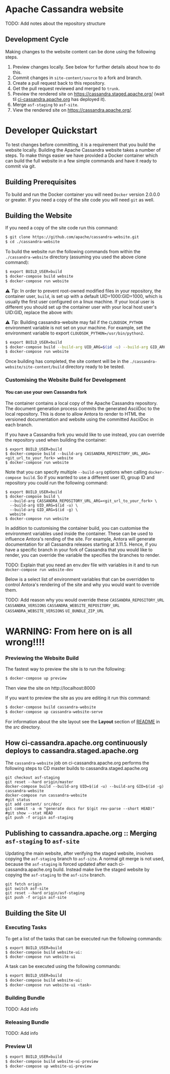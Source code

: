 # Apache Cassandra website

TODO: Add notes about the repository structure

## Development Cycle

Making changes to the website content can be done using the following steps.

1. Preview changes locally. See below for further details about how to do this.
2. Commit changes in `site-content/source` to a fork and branch.
3. Create a pull request back to this repository.
3. Get the pull request reviewed and merged to `trunk`.
4. Preview the rendered site on https://cassandra.staged.apache.org/ (wait til [ci-cassandra.apache.org](https://ci-cassandra.apache.org/job/cassandra-website/) has deployed it).
5. Merge `asf-staging` to `asf-site`.
6. View the rendered site on https://cassandra.apache.org/.

# Developer Quickstart

To test changes before committing, it is a requirement that you build the website locally. Building the Apache Cassandra website takes a number of steps. To make things easier we have provided a Docker container which can build the full website in a few simple commands and have it ready to commit via git.

## Building Prerequisites

To build and run the Docker container you will need `Docker` version 2.0.0.0 or greater. If you need a copy of the site code you will need `git` as well.

## Building the Website

If you need a copy of the site code run this command:

```bash
$ git clone https://github.com/apache/cassandra-website.git
$ cd ./cassandra-website
```

To build the website run the following commands from within the `./cassandra-website` directory (assuming you used the above clone command):

```bash
$ export BUILD_USER=build
$ docker-compose build website
$ docker-compose run website
```

:warning: *Tip:* In order to prevent root-owned modified files in your repository, the container user, `build`, is set up with a default UID=1000:GID=1000, which is usually the first user configured on a linux machine. If your local user is different you should set up the container user with your local host user's UID:GID, replace the above with:

:warning: *Tip:* Building cassandra-website may fail if the `CLOUDSDK_PYTHON` environment variable is not set on your machine. For example, set the environment variable to export `CLOUDSDK_PYTHON=/usr/bin/python2`.

```bash
$ export BUILD_USER=build
$ docker-compose build --build-arg UID_ARG=$(id -u) --build-arg GID_ARG=$(id -g) website
$ docker-compose run website
```

Once building has completed, the site content will be in the `./cassandra-website/site-content/build` directory ready to be tested.

### Customising the Website Build for Development

#### You can use your own Cassandra fork

The container contains a local copy of the Apache Cassandra repository. The document generation process commits the generated AsciiDoc to the local repository. This is done to allow Antora to render to HTML the versioned documentation and website using the committed AsciiDoc in each branch.

If you have a Cassandra fork you would like to use instead, you can override the repository used when building the container:

```
$ export BUILD_USER=build
$ docker-compose build --build-arg CASSANDRA_REPOSITORY_URL_ARG=<git_url_to_your_fork> website
$ docker-compose run website
```

Note that you can specify multiple `--build-arg` options when calling `docker-compose build`. So if you wanted to use a different user ID, group ID and repository you could run the following command:

```
$ export BUILD_USER=build
$ docker-compose build \
  --build-arg CASSANDRA_REPOSITORY_URL_ARG=<git_url_to_your_fork> \
  --build-arg UID_ARG=$(id -u) \
  --build-arg GID_ARG=$(id -g) \
  website
$ docker-compose run website
```

In addition to customising the container build, you can customise the environment variables used inside the container. These can be used to influence Antora's rending of the site. For example, Antora will generate documentation for all Cassandra releases starting at 3.11.5. Hence, if you have a specific branch in your fork of Cassandra that you would like to render, you can override the variable the specifies the branches to render.

TODO: Explain that you need an env.dev file with variables in it and to run `docker-compose run website-dev`

Below is a select list of environment variables that can be overridden to control Antora's rendering of the site and why you would want to override them.

TODO: Add reason why you would override these
`CASSANDRA_REPOSITORY_URL`
`CASSANDRA_VERSIONS`
`CASSANDRA_WEBSITE_REPOSITORY_URL`
`CASSANDRA_WEBSITE_VERSIONS`
`UI_BUNDLE_ZIP_URL`



# WARNING: From here on is all wrong!!!!

### Previewing the Website Build

The fastest way to preview the site is to run the following:

```bash
$ docker-compose up preview
```

Then view the site on http://localhost:8000

If you want to preview the site as you are editing it run this command:

```bash
$ docker-compose build cassandra-website
$ docker-compose up cassandra-website-serve
```

For information about the site layout see the **Layout** section of [README](src/README#layout) in the _src_ directory.


How ci-cassandra.apache.org continuously deploys to cassandra.staged.apache.org
-------------------------------------------------------------------------------

The `cassandra-website` job on ci-cassandra.apache.org performs the following steps to CD master builds to cassandra.staged.apache.org

```
git checkout asf-staging
git reset --hard origin/master
docker-compose build --build-arg UID=$(id -u) --build-arg GID=$(id -g) cassandra-website
docker-compose run cassandra-website
#git status
git add content/ src/doc/
git commit -a -m "generate docs for $(git rev-parse --short HEAD)"
#git show --stat HEAD
git push -f origin asf-staging
```


Publishing to cassandra.apache.org :: Merging `asf-staging` to `asf-site`
-----------------------------------

Updating the main website, after verifying the staged website, involves copying the `asf-staging` branch to `asf-site`. A normal git merge is not used, because the `asf-staging` is forced updated after each ci-cassandra.apache.org build. Instead make live the staged website by copying the `asf-staging` to the `asf-site` branch.

    git fetch origin
    git switch asf-site
    git reset --hard origin/asf-staging
    git push -f origin asf-site


## Building the Site UI

### Executing Tasks

To get a list of the tasks that can be executed run the following commands:

```
$ export BUILD_USER=build
$ docker-compose build website-ui:
$ docker-compose run website-ui
```

A task can be executed using the following commands:

```bash
$ export BUILD_USER=build
$ docker-compose build website-ui:
$ docker-compose run website-ui <task>
```

### Building Bundle

TODO: Add info

### Releasing Bundle

TODO: Add info

### Preview UI

```bash
$ export BUILD_USER=build
$ docker-compose build website-ui-preview
$ docker-compose up website-ui-preview
```